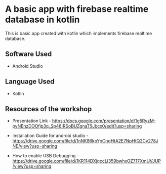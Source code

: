 # A basic app with firebase realtime database in kotlin

This is basic app created with kotlin which implements firebase realtime database.

## Software Used
 * Android Studio
 
## Language Used
 * Kotlin

## Resources of the workshop

- Presentation Link - https://docs.google.com/presentation/d/1g5RyzM-pvNEhzDOOfjp3q_Sp48IRSoBUZgnaT5Jbcx0/edit?usp=sharing

* Installation Guide for android studio - https://drive.google.com/file/d/1nNK86kpYpCnqHtA2E7NpHtQ2Cv278JNE/view?usp=sharing
 
* How to enable USB Debugging - https://drive.google.com/file/d/1KR114DXjqccLi359bwhxOZ717XmUVJUP/view?usp=sharing
